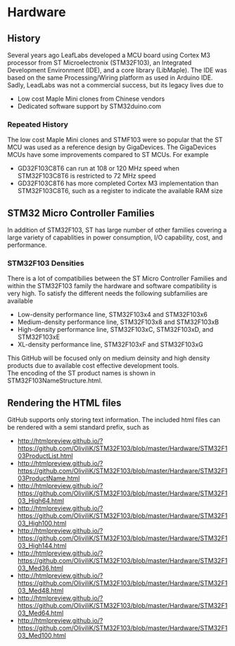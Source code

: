 # Hardware
## History
Several years ago LeafLabs developed a MCU board using Cortex M3 processor from ST Microelectronix (STM32F103), an Integrated Development Environment (IDE), and a core library (LibMaple).
The IDE was based on the same Processing/Wiring platform as used in Arduino IDE. Sadly, LeadLabs was not a commercial success, but its legacy lives due to
  * Low cost Maple Mini clones from Chinese vendors
  * Dedicated software support by STM32duino.com
  
### Repeated History
  The low cost Maple Mini clones and STMF103 were so popular that the ST MCU was used as a reference design by GigaDevices.  The GigaDevices MCUs have some improvements compared to ST MCUs. For example
  * GD32F103C8T6 can run at 108 or 120 MHz speed when STM32F103C8T6 is restricted to 72 MHz speed
  * GD32F103C8T6 has more completed Cortex M3 implementation than STM32F103C8T6, such as a register to indicate the available RAM size
  
## STM32 Micro Controller Families
  In addition of STM32F103, ST has large number of other families covering a large variety of capablities in power consumption, I/O capability, cost, and performance.

### STM32F103 Densities
  There is a lot of compatibilies between the ST Micro Controller Families and within the STM32F103 family the hardware and software compatibility is very high.
  To satisfy the different needs the following subfamilies are available
  * Low-density performance line, STM32F103x4 and STM32F103x6
  * Medium-density performance line, STM32F103x8 and STM32F103xB
  * High-density performance line, STM32F103xC, STM32F103xD, and STM32F103xE
  * XL-density performance line, STM32F103xF and STM32F103xG

 This GitHub will be focused only on medium deinsity and high density products due to available cost effective development tools.  
 The encoding of the ST product names is shown in STM32F103NameStructure.html.

## Rendering the HTML files
  GitHub supports only storing text information.  The included html files can be rendered with a semi standard prefix, such as
  * http://htmlpreview.github.io/?https://github.com/OliviliK/STM32F103/blob/master/Hardware/STM32F103ProductList.html
  * http://htmlpreview.github.io/?https://github.com/OliviliK/STM32F103/blob/master/Hardware/STM32F103ProductName.html
  * http://htmlpreview.github.io/?https://github.com/OliviliK/STM32F103/blob/master/Hardware/STM32F103_High64.html
  * http://htmlpreview.github.io/?https://github.com/OliviliK/STM32F103/blob/master/Hardware/STM32F103_High100.html
  * http://htmlpreview.github.io/?https://github.com/OliviliK/STM32F103/blob/master/Hardware/STM32F103_High144.html
  * http://htmlpreview.github.io/?https://github.com/OliviliK/STM32F103/blob/master/Hardware/STM32F103_Med36.html
  * http://htmlpreview.github.io/?https://github.com/OliviliK/STM32F103/blob/master/Hardware/STM32F103_Med48.html
  * http://htmlpreview.github.io/?https://github.com/OliviliK/STM32F103/blob/master/Hardware/STM32F103_Med64.html
  * http://htmlpreview.github.io/?https://github.com/OliviliK/STM32F103/blob/master/Hardware/STM32F103_Med100.html
